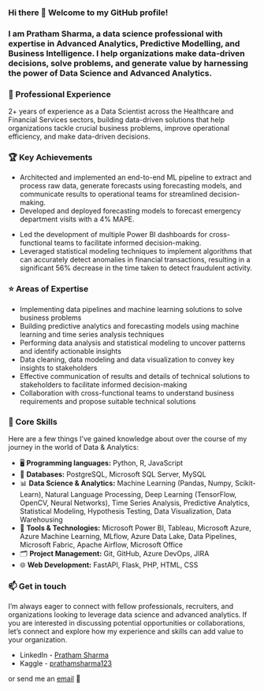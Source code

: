 ### Hi there 👋 Welcome to my GitHub profile!
### I am Pratham Sharma, a  data science professional with expertise in Advanced Analytics, Predictive Modelling, and Business Intelligence. I help organizations make data-driven decisions, solve problems, and generate value by harnessing the power of Data Science and Advanced Analytics.

### 💼 Professional Experience

2+ years of experience as a Data Scientist across the Healthcare and Financial Services sectors, building data-driven solutions that help organizations tackle crucial business problems, improve operational efficiency, and make data-driven decisions.

### 🏆 Key Achievements

- Architected and implemented an end-to-end ML pipeline to extract and process raw data, generate forecasts using forecasting models, and communicate results to operational teams for streamlined decision-making.
- Developed and deployed forecasting models to forecast emergency department visits with a 4% MAPE.
<!--leading to a 12% reduction in ED wait times.-->
- Led the development of multiple Power BI dashboards for cross-functional teams to facilitate informed decision-making.
- Leveraged statistical modeling techniques to implement algorithms that can accurately detect anomalies in financial transactions, resulting in a significant 56% decrease in the time taken to detect fraudulent activity.

### ⭐ Areas of Expertise

- Implementing data pipelines and machine learning solutions to solve business problems
- Building predictive analytics and forecasting models using machine learning and time series analysis techniques
- Performing data analysis and statistical modeling to uncover patterns and identify actionable insights
- Data cleaning, data modeling and data visualization to convey key insights to stakeholders
- Effective communication of results and details of technical solutions to stakeholders to facilitate informed decision-making
- Collaboration with cross-functional teams to understand business requirements and propose suitable technical solutions

### 🧠 Core Skills

Here are a few things I've gained knowledge about over the course of my journey in the world of Data & Analytics:
- 🖥️ **Programming languages:** Python, R, JavaScript
- 💾 **Databases:** PostgreSQL, Microsoft SQL Server, MySQL
- 📊 **Data Science & Analytics:** Machine Learning (Pandas, Numpy, Scikit-Learn), Natural Language Processing, Deep Learning (TensorFlow, OpenCV, Neural Networks), Time Series Analysis, Predictive Analytics, Statistical Modeling, Hypothesis Testing, Data Visualization, Data Warehousing
- 🔧 **Tools & Technologies:** Microsoft Power BI, Tableau, Microsoft Azure, Azure Machine Learning, MLflow, Azure Data Lake, Data Pipelines, Microsoft Fabric, Apache Airflow, Microsoft Office
- 🗂️ **Project Management:** Git, GitHub, Azure DevOps, JIRA
- 🌐 **Web Development:** FastAPI, Flask, PHP, HTML, CSS

### 📫 Get in touch

I’m always eager to connect with fellow professionals, recruiters, and organizations looking to leverage data science and advanced analytics. If you are interested in discussing potential opportunities or collaborations, let’s connect and explore how my experience and skills can add value to your organization.

- LinkedIn - [Pratham Sharma](https://www.linkedin.com/in/prathamSharma25/)
- Kaggle - [prathamsharma123](https://www.kaggle.com/prathamsharma123)

or send me an [email](mailto:prathams2425@gmail.com) 📧

<!--
**prathamSharma25/prathamSharma25** is a ✨ _special_ ✨ repository because its `README.md` (this file) appears on your GitHub profile.

Here are some ideas to get you started:

- 🔭 I’m currently working on ...
- 🌱 I’m currently learning ...
- 👯 I’m looking to collaborate on ...
- 🤔 I’m looking for help with ...
- 💬 Ask me about ...
- 📫 How to reach me: ...
- 😄 Pronouns: ...
- ⚡ Fun fact: ...
-->
